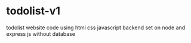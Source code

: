 # todolist-v1
todolist website code using html css javascript backend set on node and express js without database
